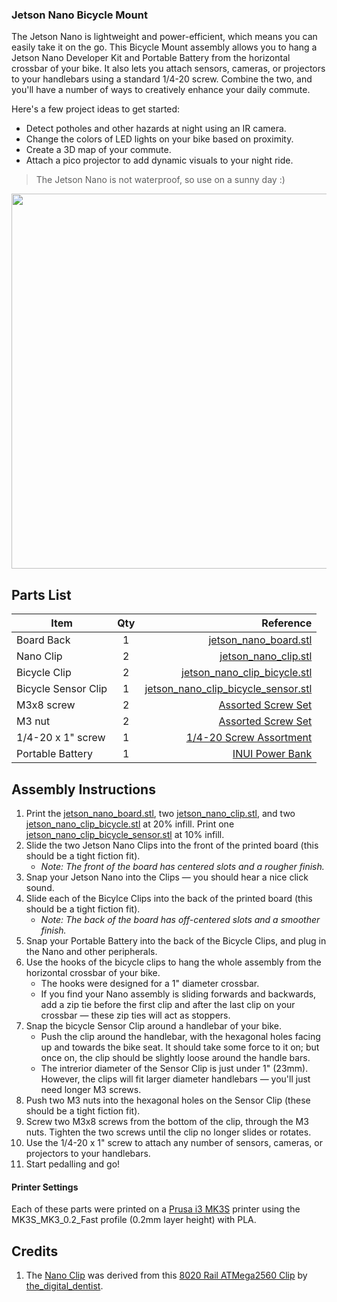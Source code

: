 ### Jetson Nano Bicycle Mount
The Jetson Nano is lightweight and power-efficient, which means you can easily take it on the go. This Bicycle Mount assembly allows you to hang a Jetson Nano Developer Kit and Portable Battery from the horizontal crossbar of your bike. It also lets you attach sensors, cameras, or projectors to your handlebars using a standard 1/4-20 screw. Combine the two, and you'll have a number of ways to creatively enhance your daily commute.

Here's a few project ideas to get started:
- Detect potholes and other hazards at night using an IR camera.
- Change the colors of LED lights on your bike based on proximity.
- Create a 3D map of your commute.
- Attach a pico projector to add dynamic visuals to your night ride.

> The Jetson Nano is not waterproof, so use on a sunny day :)

<img src="" width="600">

## Parts List

| Item        | Qty           | Reference  |
| ------------- |:-------------:| -----:|
| Board Back | 1 | [jetson_nano_board.stl](https://github.com/madelinegannon/jetson-nano-builds/blob/master/bicycle-mount/jetson_nano_board.stl) |
| Nano Clip  | 2 | [jetson_nano_clip.stl](https://github.com/madelinegannon/jetson-nano-builds/blob/master/bicycle-mount/jetson_nano_clip.stl) |
| Bicycle Clip | 2 | [jetson_nano_clip_bicycle.stl](https://github.com/madelinegannon/jetson-nano-builds/blob/master/bicycle-mount/jetson_nano_clip_bicycle.stl) |
| Bicycle Sensor Clip | 1 | [jetson_nano_clip_bicycle_sensor.stl](https://github.com/madelinegannon/jetson-nano-builds/blob/master/bicycle-mount/jetson_nano_clip_bicycle_sensor.stl) |
| M3x8 screw | 2 | [Assorted Screw Set](https://www.amazon.com/VIGRUE-1080pcs-Assortment-Kit-Wrenches/dp/B07FCDL2SY/) |
| M3 nut | 2 | [Assorted Screw Set](https://www.amazon.com/VIGRUE-1080pcs-Assortment-Kit-Wrenches/dp/B07FCDL2SY/) |
| 1/4-20 x 1" screw | 1 | [1/4-20 Screw Assortment](https://www.amazon.com/iExcell-4-20UNC-Stainless-Internal-Drives/dp/B07C9MWCSP/) |
| Portable Battery | 1 | [INUI Power Bank](https://www.amazon.com/INIU-Portable-External-Powerbank-Compatible/dp/B07H6LB4J4/) |


## Assembly Instructions

1. Print the [jetson_nano_board.stl](https://github.com/madelinegannon/jetson-nano-builds/blob/master/tripod-mount/jetson_nano_board.stl), two [jetson_nano_clip.stl](https://github.com/madelinegannon/jetson-nano-builds/blob/master/garden-utility/jetson_nano_clip.stl), and two [jetson_nano_clip_bicycle.stl](https://github.com/madelinegannon/jetson-nano-builds/blob/master/car-mount/jetson_nano_bicycle.stl) at 20% infill. Print one [jetson_nano_clip_bicycle_sensor.stl](https://github.com/madelinegannon/jetson-nano-builds/blob/master/car-mount/jetson_nano_bicycle_sensor.stl) at 10% infill.
2. Slide the two Jetson Nano Clips into the front of the printed board (this should be a tight fiction fit). 
    - _Note: The front of the board has centered slots and a rougher finish._
3. Snap your Jetson Nano into the Clips — you should hear a nice click sound.
4. Slide each of the Bicylce Clips into the back of the printed board (this should be a tight fiction fit). 
    - _Note: The back of the board has off-centered slots and a smoother finish._
5. Snap your Portable Battery into the back of the Bicycle Clips, and plug in the Nano and other peripherals.
6. Use the hooks of the bicycle clips to hang the whole assembly from the horizontal crossbar of your bike.
    - The hooks were designed for a 1" diameter crossbar.
    - If you find your Nano assembly is sliding forwards and backwards, add a zip tie before the first clip and after the last clip on your crossbar — these zip ties will act as stoppers. 
7. Snap the bicycle Sensor Clip around a handlebar of your bike.
    - Push the clip around the handlebar, with the hexagonal holes facing up and towards the bike seat. It should take some force to it on; but once on, the clip should be slightly loose around the handle bars.
    - The intrerior diameter of the Sensor Clip is just under 1" (23mm). However, the clips will fit larger diameter handlebars — you'll just need longer M3 screws.
8. Push two M3 nuts into the hexagonal holes on the Sensor Clip (these should be a tight fiction fit).
9. Screw two M3x8 screws from the bottom of the clip, through the M3 nuts. Tighten the two screws until the clip no longer slides or rotates.
10. Use the 1/4-20 x 1" screw to attach any number of sensors, cameras, or projectors to your handlebars.
11. Start pedalling and go!

#### Printer Settings
Each of these parts were printed on a [Prusa i3 MK3S](https://www.prusa3d.com/original-prusa-i3-mk3/) printer using the MK3S_MK3_0.2_Fast profile (0.2mm layer height) with PLA. 

## Credits
1. The [Nano Clip](https://github.com/madelinegannon/jetson-nano-builds/blob/master/garden-utility/jetson_nano_clip.stl) was derived from this [8020 Rail ATMega2560 Clip](https://www.thingiverse.com/thing:155130) by [the_digital_dentist](https://www.thingiverse.com/the_digital_dentist/about).
